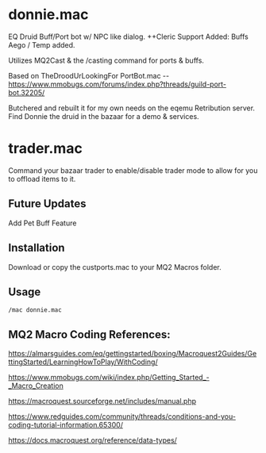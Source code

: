 # donnie.mac
EQ Druid Buff/Port bot w/ NPC like dialog. 
  ++Cleric Support Added: Buffs Aego / Temp added. 
  
Utilizes MQ2Cast &amp; the /casting command for ports &amp; buffs.

Based on TheDroodUrLookingFor PortBot.mac -- https://www.mmobugs.com/forums/index.php?threads/guild-port-bot.32205/

Butchered and rebuilt it for my own needs on the eqemu Retribution server. Find Donnie the druid in the bazaar for a demo & services.

# trader.mac
Command your bazaar trader to enable/disable trader mode to allow for you to offload items to it.

## Future Updates

Add Pet Buff Feature

## Installation

Download or copy the custports.mac to your MQ2 Macros folder.

## Usage

```
/mac donnie.mac
```

## MQ2 Macro Coding References:

https://almarsguides.com/eq/gettingstarted/boxing/Macroquest2Guides/GettingStarted/LearningHowToPlay/WithCoding/

https://www.mmobugs.com/wiki/index.php/Getting_Started_-_Macro_Creation

https://macroquest.sourceforge.net/includes/manual.php

https://www.redguides.com/community/threads/conditions-and-you-coding-tutorial-information.65300/

https://docs.macroquest.org/reference/data-types/
